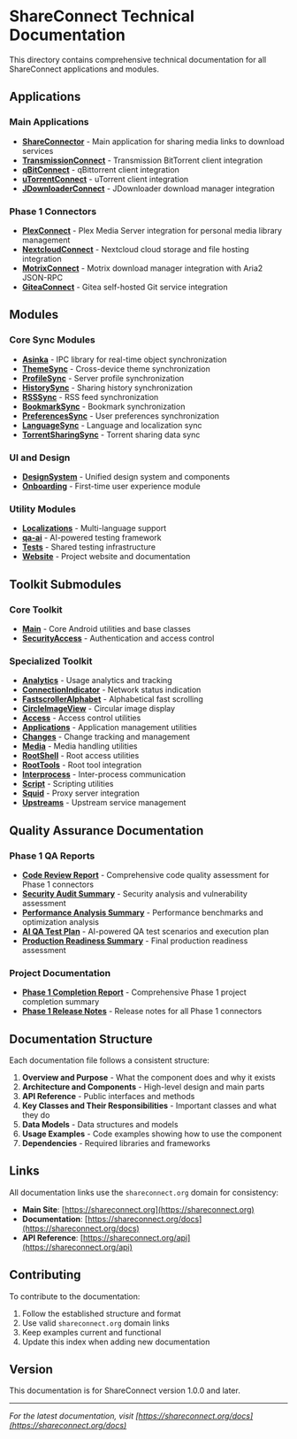 # ShareConnect Technical Documentation

This directory contains comprehensive technical documentation for all ShareConnect applications and modules.

## Applications

### Main Applications
- **[ShareConnector](ShareConnector.md)** - Main application for sharing media links to download services
- **[TransmissionConnect](TransmissionConnect.md)** - Transmission BitTorrent client integration
- **[qBitConnect](qBitConnect.md)** - qBittorrent client integration
- **[uTorrentConnect](uTorrentConnect.md)** - uTorrent client integration
- **[JDownloaderConnect](JDownloaderConnect.md)** - JDownloader download manager integration

### Phase 1 Connectors
- **[PlexConnect](PlexConnect.md)** - Plex Media Server integration for personal media library management
- **[NextcloudConnect](NextcloudConnect.md)** - Nextcloud cloud storage and file hosting integration
- **[MotrixConnect](MotrixConnect.md)** - Motrix download manager integration with Aria2 JSON-RPC
- **[GiteaConnect](GiteaConnect.md)** - Gitea self-hosted Git service integration

## Modules

### Core Sync Modules
- **[Asinka](Asinka.md)** - IPC library for real-time object synchronization
- **[ThemeSync](ThemeSync.md)** - Cross-device theme synchronization
- **[ProfileSync](ProfileSync.md)** - Server profile synchronization
- **[HistorySync](HistorySync.md)** - Sharing history synchronization
- **[RSSSync](RSSSync.md)** - RSS feed synchronization
- **[BookmarkSync](BookmarkSync.md)** - Bookmark synchronization
- **[PreferencesSync](PreferencesSync.md)** - User preferences synchronization
- **[LanguageSync](LanguageSync.md)** - Language and localization sync
- **[TorrentSharingSync](TorrentSharingSync.md)** - Torrent sharing data sync

### UI and Design
- **[DesignSystem](DesignSystem.md)** - Unified design system and components
- **[Onboarding](Onboarding.md)** - First-time user experience module

### Utility Modules
- **[Localizations](Localizations.md)** - Multi-language support
- **[qa-ai](qa-ai.md)** - AI-powered testing framework
- **[Tests](Tests.md)** - Shared testing infrastructure
- **[Website](Website.md)** - Project website and documentation

## Toolkit Submodules

### Core Toolkit
- **[Main](Toolkit/Main.md)** - Core Android utilities and base classes
- **[SecurityAccess](SecurityAccess.md)** - Authentication and access control

### Specialized Toolkit
- **[Analytics](Toolkit/Analytics.md)** - Usage analytics and tracking
- **[ConnectionIndicator](Toolkit/ConnectionIndicator.md)** - Network status indication
- **[FastscrollerAlphabet](Toolkit/FastscrollerAlphabet.md)** - Alphabetical fast scrolling
- **[CircleImageView](Toolkit/CircleImageView.md)** - Circular image display
- **[Access](Toolkit/Access.md)** - Access control utilities
- **[Applications](Toolkit/Applications.md)** - Application management utilities
- **[Changes](Toolkit/Changes.md)** - Change tracking and management
- **[Media](Toolkit/Media.md)** - Media handling utilities
- **[RootShell](Toolkit/RootShell.md)** - Root access utilities
- **[RootTools](Toolkit/RootTools.md)** - Root tool integration
- **[Interprocess](Toolkit/Interprocess.md)** - Inter-process communication
- **[Script](Toolkit/Script.md)** - Scripting utilities
- **[Squid](Toolkit/Squid.md)** - Proxy server integration
- **[Upstreams](Toolkit/Upstreams.md)** - Upstream service management

## Quality Assurance Documentation

### Phase 1 QA Reports
- **[Code Review Report](../QA/Phase_1_Code_Review_Report.md)** - Comprehensive code quality assessment for Phase 1 connectors
- **[Security Audit Summary](../QA/Phase_1_Security_Audit_Summary.md)** - Security analysis and vulnerability assessment
- **[Performance Analysis Summary](../QA/Phase_1_Performance_Analysis_Summary.md)** - Performance benchmarks and optimization analysis
- **[AI QA Test Plan](../QA/Phase_1_AI_QA_Test_Plan.md)** - AI-powered QA test scenarios and execution plan
- **[Production Readiness Summary](../QA/Phase_1_Production_Readiness_Summary.md)** - Final production readiness assessment

### Project Documentation
- **[Phase 1 Completion Report](../Phase_1_Completion_Report.md)** - Comprehensive Phase 1 project completion summary
- **[Phase 1 Release Notes](../RELEASE_NOTES_PHASE_1.md)** - Release notes for all Phase 1 connectors

## Documentation Structure

Each documentation file follows a consistent structure:

1. **Overview and Purpose** - What the component does and why it exists
2. **Architecture and Components** - High-level design and main parts
3. **API Reference** - Public interfaces and methods
4. **Key Classes and Their Responsibilities** - Important classes and what they do
5. **Data Models** - Data structures and models
6. **Usage Examples** - Code examples showing how to use the component
7. **Dependencies** - Required libraries and frameworks

## Links

All documentation links use the `shareconnect.org` domain for consistency:

- **Main Site**: [https://shareconnect.org](https://shareconnect.org)
- **Documentation**: [https://shareconnect.org/docs](https://shareconnect.org/docs)
- **API Reference**: [https://shareconnect.org/api](https://shareconnect.org/api)

## Contributing

To contribute to the documentation:

1. Follow the established structure and format
2. Use valid `shareconnect.org` domain links
3. Keep examples current and functional
4. Update this index when adding new documentation

## Version

This documentation is for ShareConnect version 1.0.0 and later.

---

*For the latest documentation, visit [https://shareconnect.org/docs](https://shareconnect.org/docs)*